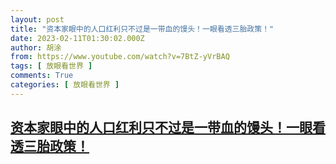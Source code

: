 ```yaml
---
layout: post
title: "资本家眼中的人口红利只不过是一带血的馒头！一眼看透三胎政策！"
date: 2023-02-11T01:30:02.000Z
author: 胡涂
from: https://www.youtube.com/watch?v=7BtZ-yVrBAQ
tags: [ 放眼看世界 ]
comments: True
categories: [ 放眼看世界 ]
---
```

<!--1676079002000-->
[资本家眼中的人口红利只不过是一带血的馒头！一眼看透三胎政策！](https://www.youtube.com/watch?v=7BtZ-yVrBAQ)
------

<div>

</div>
